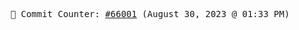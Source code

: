 <p align="center">
    <samp>
        📮 Commit Counter: <a href="https://github.com/Javascript-void0/Javascript-void0/commits/main">#66001</a> (August 30, 2023 @ 01:33 PM)
    </samp>
</p>